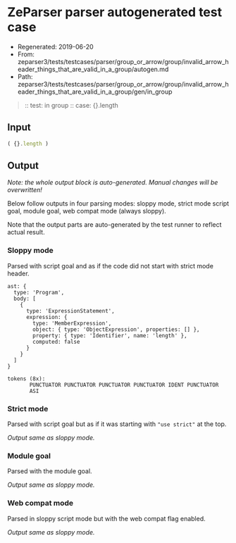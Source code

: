 # ZeParser parser autogenerated test case

- Regenerated: 2019-06-20
- From: zeparser3/tests/testcases/parser/group_or_arrow/group/invalid_arrow_header_things_that_are_valid_in_a_group/autogen.md
- Path: zeparser3/tests/testcases/parser/group_or_arrow/group/invalid_arrow_header_things_that_are_valid_in_a_group/gen/in_group

> :: test: in group
> :: case: {}.length

## Input


`````js
( {}.length )
`````

## Output

_Note: the whole output block is auto-generated. Manual changes will be overwritten!_

Below follow outputs in four parsing modes: sloppy mode, strict mode script goal, module goal, web compat mode (always sloppy).

Note that the output parts are auto-generated by the test runner to reflect actual result.

### Sloppy mode

Parsed with script goal and as if the code did not start with strict mode header.

`````
ast: {
  type: 'Program',
  body: [
    {
      type: 'ExpressionStatement',
      expression: {
        type: 'MemberExpression',
        object: { type: 'ObjectExpression', properties: [] },
        property: { type: 'Identifier', name: 'length' },
        computed: false
      }
    }
  ]
}

tokens (8x):
       PUNCTUATOR PUNCTUATOR PUNCTUATOR PUNCTUATOR IDENT PUNCTUATOR
       ASI
`````

### Strict mode

Parsed with script goal but as if it was starting with `"use strict"` at the top.

_Output same as sloppy mode._

### Module goal

Parsed with the module goal.

_Output same as sloppy mode._

### Web compat mode

Parsed in sloppy script mode but with the web compat flag enabled.

_Output same as sloppy mode._
